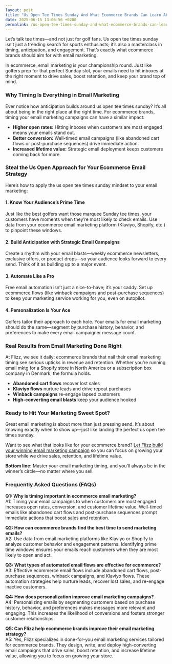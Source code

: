 ```yaml
---
layout: post
title: "Us Open Tee Times Sunday And What Ecommerce Brands Can Learn About Email Marketing Timing"
date: 2025-06-15 13:06:56 +0200
permalink: /us-open-tee-times-sunday-and-what-ecommerce-brands-can-learn-about-email-marketing-timing/
---
```

Let’s talk tee times—and not just for golf fans. Us open tee times sunday isn’t just a trending search for sports enthusiasts; it’s also a masterclass in timing, anticipation, and engagement. That’s exactly what ecommerce brands should aim for with email marketing. 

In ecommerce, email marketing is your championship round. Just like golfers prep for that perfect Sunday slot, your emails need to hit inboxes at the right moment to drive sales, boost retention, and keep your brand top of mind.

### Why Timing Is Everything in Email Marketing

Ever notice how anticipation builds around us open tee times sunday? It’s all about being in the right place at the right time. For ecommerce brands, timing your email marketing campaigns can have a similar impact:

- **Higher open rates:** Hitting inboxes when customers are most engaged means your emails stand out.
- **Better conversion:** Well-timed email campaigns (like abandoned cart flows or post-purchase sequences) drive immediate action.
- **Increased lifetime value:** Strategic email deployment keeps customers coming back for more.

### Steal the Us Open Approach for Your Ecommerce Email Strategy

Here’s how to apply the us open tee times sunday mindset to your email marketing:

#### 1. Know Your Audience’s Prime Time

Just like the best golfers want those marquee Sunday tee times, your customers have moments when they’re most likely to check emails. Use data from your ecommerce email marketing platform (Klaviyo, Shopify, etc.) to pinpoint these windows.

#### 2. Build Anticipation with Strategic Email Campaigns

Create a rhythm with your email blasts—weekly ecommerce newsletters, exclusive offers, or product drops—so your audience looks forward to every send. Think of it as building up to a major event.

#### 3. Automate Like a Pro

Free email automation isn’t just a nice-to-have; it’s your caddy. Set up ecommerce flows (like winback campaigns and post-purchase sequences) to keep your marketing service working for you, even on autopilot.

#### 4. Personalization Is Your Ace

Golfers tailor their approach to each hole. Your emails for email marketing should do the same—segment by purchase history, behavior, and preferences to make every email campaigner message count.

### Real Results from Email Marketing Done Right

At Flizz, we see it daily: ecommerce brands that nail their email marketing timing see serious upticks in revenue and retention. Whether you’re running email mktg for a Shopify store in North America or a subscription box company in Denmark, the formula holds. 

- **Abandoned cart flows** recover lost sales  
- **Klaviyo flows** nurture leads and drive repeat purchases  
- **Winback campaigns** re-engage lapsed customers  
- **High-converting email blasts** keep your audience hooked

### Ready to Hit Your Marketing Sweet Spot?

Great email marketing is about more than just pressing send. It’s about knowing exactly when to show up—just like landing the perfect us open tee times sunday.

Want to see what that looks like for your ecommerce brand? [Let Flizz build your winning email marketing campaign](https://flizzgrowth.com/email) so you can focus on growing your store while we drive sales, retention, and lifetime value.

**Bottom line:** Master your email marketing timing, and you’ll always be in the winner’s circle—no matter where you sell.

### Frequently Asked Questions (FAQs)

**Q1: Why is timing important in ecommerce email marketing?**  
A1: Timing your email campaigns to when customers are most engaged increases open rates, conversion, and customer lifetime value. Well-timed emails like abandoned cart flows and post-purchase sequences prompt immediate actions that boost sales and retention.

**Q2: How can ecommerce brands find the best time to send marketing emails?**  
A2: Use data from email marketing platforms like Klaviyo or Shopify to analyze customer behavior and engagement patterns. Identifying prime time windows ensures your emails reach customers when they are most likely to open and act.

**Q3: What types of automated email flows are effective for ecommerce?**  
A3: Effective ecommerce email flows include abandoned cart flows, post-purchase sequences, winback campaigns, and Klaviyo flows. These automation strategies help nurture leads, recover lost sales, and re-engage inactive customers.

**Q4: How does personalization improve email marketing campaigns?**  
A4: Personalizing emails by segmenting customers based on purchase history, behavior, and preferences makes messages more relevant and engaging. This increases the likelihood of conversions and fosters stronger customer relationships.

**Q5: Can Flizz help ecommerce brands improve their email marketing strategy?**  
A5: Yes, Flizz specializes in done-for-you email marketing services tailored for ecommerce brands. They design, write, and deploy high-converting email campaigns that drive sales, boost retention, and increase lifetime value, allowing you to focus on growing your store.

<script type="application/ld+json">
{
  "@context": "https://schema.org",
  "@type": "BlogPosting",
  "headline": "Us Open Tee Times Sunday And What Ecommerce Brands Can Learn About Email Marketing Timing",
  "description": "Learn how ecommerce brands can apply the timing and anticipation of US Open tee times Sunday to optimize their email marketing campaigns for better sales, retention, and lifetime value.",
  "author": {
    "@type": "Person",
    "name": "Flizz"
  },
  "publisher": {
    "@type": "Person",
    "name": "Flizz"
  },
  "datePublished": "2024-06-01",
  "mainEntityOfPage": {
    "@type": "WebPage",
    "@id": "https://flizzgrowth.com/blog/us-open-tee-times-email-marketing"
  },
  "keywords": "email marketing, ecommerce email marketing, email campaigns, abandoned cart flows, post-purchase sequences, Klaviyo flows, ecommerce retention emails, email blasts, email automation, ecommerce email strategy, Klaviyo email agency, email marketing services, email deployment, email marketing campaign, ecommerce newsletters",
  "inLanguage": "en-US"
}
</script>

<script type="application/ld+json">
{
  "@context": "https://schema.org",
  "@type": "FAQPage",
  "mainEntity": [
    {
      "@type": "Question",
      "name": "Why is timing important in ecommerce email marketing?",
      "acceptedAnswer": {
        "@type": "Answer",
        "text": "Timing your email campaigns to when customers are most engaged increases open rates, conversion, and customer lifetime value. Well-timed emails like abandoned cart flows and post-purchase sequences prompt immediate actions that boost sales and retention."
      }
    },
    {
      "@type": "Question",
      "name": "How can ecommerce brands find the best time to send marketing emails?",
      "acceptedAnswer": {
        "@type": "Answer",
        "text": "Use data from email marketing platforms like Klaviyo or Shopify to analyze customer behavior and engagement patterns. Identifying prime time windows ensures your emails reach customers when they are most likely to open and act."
      }
    },
    {
      "@type": "Question",
      "name": "What types of automated email flows are effective for ecommerce?",
      "acceptedAnswer": {
        "@type": "Answer",
        "text": "Effective ecommerce email flows include abandoned cart flows, post-purchase sequences, winback campaigns, and Klaviyo flows. These automation strategies help nurture leads, recover lost sales, and re-engage inactive customers."
      }
    },
    {
      "@type": "Question",
      "name": "How does personalization improve email marketing campaigns?",
      "acceptedAnswer": {
        "@type": "Answer",
        "text": "Personalizing emails by segmenting customers based on purchase history, behavior, and preferences makes messages more relevant and engaging. This increases the likelihood of conversions and fosters stronger customer relationships."
      }
    },
    {
      "@type": "Question",
      "name": "Can Flizz help ecommerce brands improve their email marketing strategy?",
      "acceptedAnswer": {
        "@type": "Answer",
        "text": "Yes, Flizz specializes in done-for-you email marketing services tailored for ecommerce brands. They design, write, and deploy high-converting email campaigns that drive sales, boost retention, and increase lifetime value, allowing you to focus on growing your store."
      }
    }
  ]
}
</script>